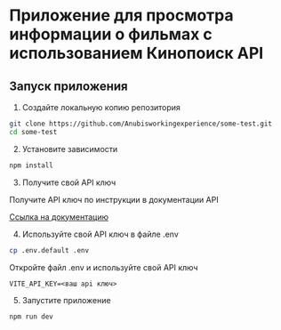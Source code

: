 # Приложение для просмотра информации о фильмах с использованием Кинопоиск API

## Запуск приложения

1. Создайте локальную копию репозитория

```bash
git clone https://github.com/Anubisworkingexperience/some-test.git
cd some-test
```

2. Установите зависимости
```bash
npm install
```

3. Получите свой API ключ

Получите API ключ по инструкции в документации API

[Ссылка на документацию](https://api.kinopoisk.dev/documentation)

4. Используйте свой API ключ в файле .env

```bash
cp .env.default .env
```
Откройте файл .env и используйте свой API ключ

```dotenv
VITE_API_KEY=<ваш api ключ>
```

5. Запустите приложение

```bash
npm run dev
```


